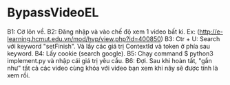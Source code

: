 # BypassVideoEL


B1: Cờ lôn về.
B2: Đăng nhập và vào chế độ xem 1 video bất kì. Ex: (http://e-learning.hcmut.edu.vn/mod/hvp/view.php?id=400850)
B3: Ctr + U: Search với keyword "setFinish". Và lấy các giá trị ContextId và token ở phía sau keyword.
B4: Lấy cookie (search google).
B5: Chạy command $ python3 implement.py và nhập cái giá trị yêu cầu.
B6: Đợi.
Sau khi hoàn tất, "gần như" tất cả các video cùng khóa với video bạn xem khi nãy sẽ được tính là xem rồi.
